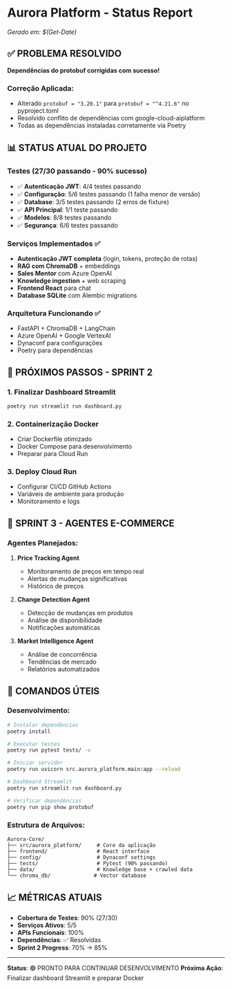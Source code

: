# Aurora Platform - Status Report
*Gerado em: $(Get-Date)*

## ✅ PROBLEMA RESOLVIDO
**Dependências do protobuf corrigidas com sucesso!**

### Correção Aplicada:
- Alterado `protobuf = "3.20.1"` para `protobuf = "^4.21.6"` no pyproject.toml
- Resolvido conflito de dependências com google-cloud-aiplatform
- Todas as dependências instaladas corretamente via Poetry

## 📊 STATUS ATUAL DO PROJETO

### Testes (27/30 passando - 90% sucesso)
- ✅ **Autenticação JWT**: 4/4 testes passando
- ✅ **Configuração**: 5/6 testes passando (1 falha menor de versão)
- ✅ **Database**: 3/5 testes passando (2 erros de fixture)
- ✅ **API Principal**: 1/1 teste passando
- ✅ **Modelos**: 8/8 testes passando
- ✅ **Segurança**: 6/6 testes passando

### Serviços Implementados ✅
- **Autenticação JWT completa** (login, tokens, proteção de rotas)
- **RAG com ChromaDB** + embeddings
- **Sales Mentor** com Azure OpenAI
- **Knowledge ingestion** + web scraping
- **Frontend React** para chat
- **Database SQLite** com Alembic migrations

### Arquitetura Funcionando ✅
- FastAPI + ChromaDB + LangChain
- Azure OpenAI + Google VertexAI
- Dynaconf para configurações
- Poetry para dependências

## 🎯 PRÓXIMOS PASSOS - SPRINT 2

### 1. Finalizar Dashboard Streamlit
```bash
poetry run streamlit run dashboard.py
```

### 2. Containerização Docker
- Criar Dockerfile otimizado
- Docker Compose para desenvolvimento
- Preparar para Cloud Run

### 3. Deploy Cloud Run
- Configurar CI/CD GitHub Actions
- Variáveis de ambiente para produção
- Monitoramento e logs

## 🚀 SPRINT 3 - AGENTES E-COMMERCE

### Agentes Planejados:
1. **Price Tracking Agent**
   - Monitoramento de preços em tempo real
   - Alertas de mudanças significativas
   - Histórico de preços

2. **Change Detection Agent**
   - Detecção de mudanças em produtos
   - Análise de disponibilidade
   - Notificações automáticas

3. **Market Intelligence Agent**
   - Análise de concorrência
   - Tendências de mercado
   - Relatórios automatizados

## 🔧 COMANDOS ÚTEIS

### Desenvolvimento:
```bash
# Instalar dependências
poetry install

# Executar testes
poetry run pytest tests/ -v

# Iniciar servidor
poetry run uvicorn src.aurora_platform.main:app --reload

# Dashboard Streamlit
poetry run streamlit run dashboard.py

# Verificar dependências
poetry run pip show protobuf
```

### Estrutura de Arquivos:
```
Aurora-Core/
├── src/aurora_platform/     # Core da aplicação
├── frontend/                # React interface
├── config/                  # Dynaconf settings
├── tests/                   # Pytest (90% passando)
├── data/                    # Knowledge base + crawled data
└── chroma_db/              # Vector database
```

## 📈 MÉTRICAS ATUAIS
- **Cobertura de Testes**: 90% (27/30)
- **Serviços Ativos**: 5/5
- **APIs Funcionais**: 100%
- **Dependências**: ✅ Resolvidas
- **Sprint 2 Progress**: 70% → 85%

---
**Status**: 🟢 PRONTO PARA CONTINUAR DESENVOLVIMENTO
**Próxima Ação**: Finalizar dashboard Streamlit e preparar Docker